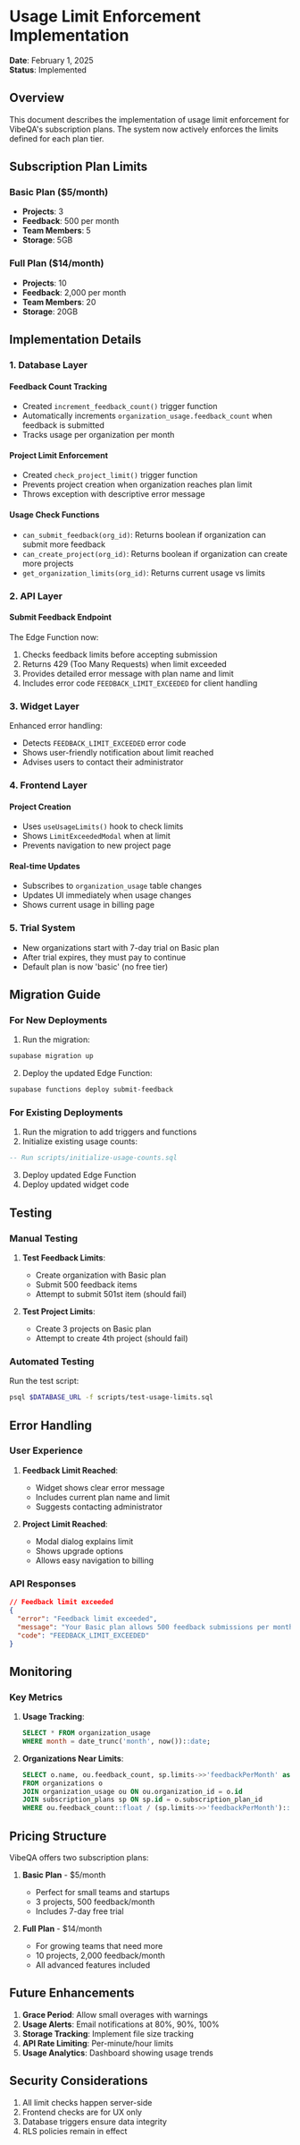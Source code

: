 # Usage Limit Enforcement Implementation

**Date**: February 1, 2025  
**Status**: Implemented

## Overview

This document describes the implementation of usage limit enforcement for VibeQA's subscription plans. The system now actively enforces the limits defined for each plan tier.

## Subscription Plan Limits

### Basic Plan ($5/month)
- **Projects**: 3
- **Feedback**: 500 per month
- **Team Members**: 5
- **Storage**: 5GB

### Full Plan ($14/month)
- **Projects**: 10
- **Feedback**: 2,000 per month
- **Team Members**: 20
- **Storage**: 20GB

## Implementation Details

### 1. Database Layer

#### Feedback Count Tracking
- Created `increment_feedback_count()` trigger function
- Automatically increments `organization_usage.feedback_count` when feedback is submitted
- Tracks usage per organization per month

#### Project Limit Enforcement
- Created `check_project_limit()` trigger function
- Prevents project creation when organization reaches plan limit
- Throws exception with descriptive error message

#### Usage Check Functions
- `can_submit_feedback(org_id)`: Returns boolean if organization can submit more feedback
- `can_create_project(org_id)`: Returns boolean if organization can create more projects
- `get_organization_limits(org_id)`: Returns current usage vs limits

### 2. API Layer

#### Submit Feedback Endpoint
The Edge Function now:
1. Checks feedback limits before accepting submission
2. Returns 429 (Too Many Requests) when limit exceeded
3. Provides detailed error message with plan name and limit
4. Includes error code `FEEDBACK_LIMIT_EXCEEDED` for client handling

### 3. Widget Layer

Enhanced error handling:
- Detects `FEEDBACK_LIMIT_EXCEEDED` error code
- Shows user-friendly notification about limit reached
- Advises users to contact their administrator

### 4. Frontend Layer

#### Project Creation
- Uses `useUsageLimits()` hook to check limits
- Shows `LimitExceededModal` when at limit
- Prevents navigation to new project page

#### Real-time Updates
- Subscribes to `organization_usage` table changes
- Updates UI immediately when usage changes
- Shows current usage in billing page

### 5. Trial System

- New organizations start with 7-day trial on Basic plan
- After trial expires, they must pay to continue
- Default plan is now 'basic' (no free tier)

## Migration Guide

### For New Deployments

1. Run the migration:
```bash
supabase migration up
```

2. Deploy the updated Edge Function:
```bash
supabase functions deploy submit-feedback
```

### For Existing Deployments

1. Run the migration to add triggers and functions
2. Initialize existing usage counts:
```sql
-- Run scripts/initialize-usage-counts.sql
```

3. Deploy updated Edge Function
4. Deploy updated widget code

## Testing

### Manual Testing

1. **Test Feedback Limits**:
   - Create organization with Basic plan
   - Submit 500 feedback items
   - Attempt to submit 501st item (should fail)

2. **Test Project Limits**:
   - Create 3 projects on Basic plan
   - Attempt to create 4th project (should fail)

### Automated Testing

Run the test script:
```bash
psql $DATABASE_URL -f scripts/test-usage-limits.sql
```

## Error Handling

### User Experience

1. **Feedback Limit Reached**:
   - Widget shows clear error message
   - Includes current plan name and limit
   - Suggests contacting administrator

2. **Project Limit Reached**:
   - Modal dialog explains limit
   - Shows upgrade options
   - Allows easy navigation to billing

### API Responses

```json
// Feedback limit exceeded
{
  "error": "Feedback limit exceeded",
  "message": "Your Basic plan allows 500 feedback submissions per month. Please upgrade your plan to submit more feedback.",
  "code": "FEEDBACK_LIMIT_EXCEEDED"
}
```

## Monitoring

### Key Metrics

1. **Usage Tracking**:
   ```sql
   SELECT * FROM organization_usage 
   WHERE month = date_trunc('month', now())::date;
   ```

2. **Organizations Near Limits**:
   ```sql
   SELECT o.name, ou.feedback_count, sp.limits->>'feedbackPerMonth' as limit
   FROM organizations o
   JOIN organization_usage ou ON ou.organization_id = o.id
   JOIN subscription_plans sp ON sp.id = o.subscription_plan_id
   WHERE ou.feedback_count::float / (sp.limits->>'feedbackPerMonth')::float > 0.9;
   ```

## Pricing Structure

VibeQA offers two subscription plans:

1. **Basic Plan** - $5/month
   - Perfect for small teams and startups
   - 3 projects, 500 feedback/month
   - Includes 7-day free trial

2. **Full Plan** - $14/month
   - For growing teams that need more
   - 10 projects, 2,000 feedback/month
   - All advanced features included

## Future Enhancements

1. **Grace Period**: Allow small overages with warnings
2. **Usage Alerts**: Email notifications at 80%, 90%, 100%
3. **Storage Tracking**: Implement file size tracking
4. **API Rate Limiting**: Per-minute/hour limits
5. **Usage Analytics**: Dashboard showing usage trends

## Security Considerations

1. All limit checks happen server-side
2. Frontend checks are for UX only
3. Database triggers ensure data integrity
4. RLS policies remain in effect